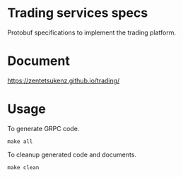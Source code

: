 # Trading services specs

Protobuf specifications to implement the trading platform.

# Document

https://zentetsukenz.github.io/trading/

# Usage

To generate GRPC code.

```
make all
```

To cleanup generated code and documents.

```
make clean
```
